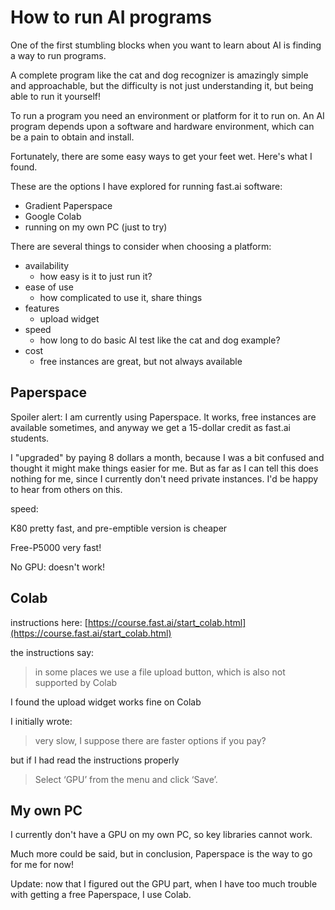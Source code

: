 # How to run AI programs

One of the first stumbling blocks when you want to learn about AI is finding a way to run programs.

A complete program like the cat and dog recognizer is amazingly simple and approachable, but the difficulty is not just understanding it, but being able to run it yourself!

To run a program you need an environment or platform for it to run on. An AI program depends upon a software and hardware environment, which can be a pain to obtain and install.

Fortunately, there are some easy ways to get your feet wet. Here's what I found.

These are the options I have explored for running fast.ai software:

* Gradient Paperspace
* Google Colab
* running on my own PC (just to try)

There are several things to consider when choosing a platform:

* availability
  * how easy is it to just run it?
* ease of use
  * how complicated to use it, share things
* features
  * upload widget
* speed
  * how long to do basic AI test like the cat and dog example?
* cost
  * free instances are great, but not always available

## Paperspace

Spoiler alert: I am currently using Paperspace. It works, free instances are available sometimes, and anyway we get a 15-dollar credit as fast.ai students.

I "upgraded" by paying 8 dollars a month, because I was a bit confused and thought it might make things easier for me. But as far as I can tell this does nothing for me, since I currently don't need private instances. I'd be happy to hear from others on this.

speed:

K80 pretty fast, and pre-emptible version is cheaper

Free-P5000 very fast!

No GPU: doesn't work!

## Colab

instructions here:
[https://course.fast.ai/start_colab.html](https://course.fast.ai/start_colab.html)

the instructions say:

> in some places we use a file upload button, which is also not supported by Colab

I found the upload widget works fine on Colab

I initially wrote:

> very slow, I suppose there are faster options if you pay?

but if I had read the instructions properly

> Select ‘GPU’ from the menu and click ‘Save’.

## My own PC

I currently don't have a GPU on my own PC, so key libraries cannot work.

Much more could be said, but in conclusion, Paperspace is the way to go for me for now!

Update: now that I figured out the GPU part, when I have too much trouble with getting a free Paperspace, I use Colab. 
